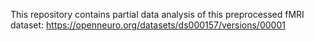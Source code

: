 This repository contains partial data analysis of this preprocessed fMRI dataset: https://openneuro.org/datasets/ds000157/versions/00001
